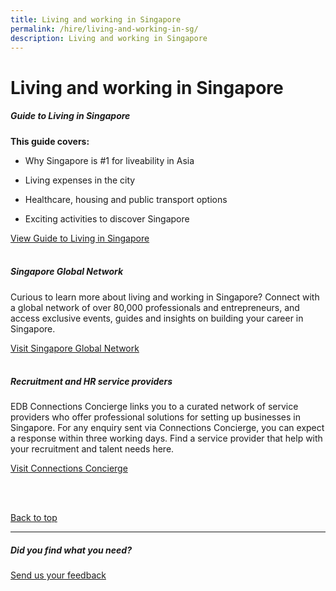 ```yaml
---
title: Living and working in Singapore
permalink: /hire/living-and-working-in-sg/
description: Living and working in Singapore
---
```

# Living and working in Singapore

##### Guide to Living in Singapore

<b>This guide covers:</b>

*   Why Singapore is #1 for liveability in Asia&nbsp;
    
*   Living expenses in the city&nbsp;
    
*   Healthcare, housing and public transport options&nbsp;
    
*   Exciting activities to discover Singapore

[View Guide to Living in Singapore](https://www.edb.gov.sg/en/setting-up-in-singapore/business-guides/guide-to-living-in-singapore.html)<br>
<br>

##### Singapore Global Network

Curious to learn more about living and working in Singapore? Connect with a global network of over 80,000 professionals and entrepreneurs, and access exclusive events, guides and insights on building your career in Singapore.<br>

[Visit Singapore Global Network](https://singaporeglobalnetwork.gov.sg/)<br>
<br>

##### Recruitment and HR service providers&nbsp;

EDB Connections Concierge links you to a curated network of service providers who offer professional solutions for setting up businesses in Singapore. For any enquiry sent via Connections Concierge, you can expect a response within three working days. Find a service provider that help with your recruitment and talent needs here.
<br>

[Visit Connections Concierge]([https://www.edb.gov.sg/connections-concierge/service-providers.html?tab=general-service-providers&amp;servicecategory=recruitment&amp;hrsolutions](https://www.edb.gov.sg/connections-concierge/service-providers.html?tab=general-service-providers&amp;servicecategory=recruitment&amp;hrsolutions))

<br>
<br>

[Back to top](#living-and-working-in-singapore)
<br>
<hr>

##### Did you find what you need?
[Send us your feedback](https://form.gov.sg/642693623cb98f001239be0d)
